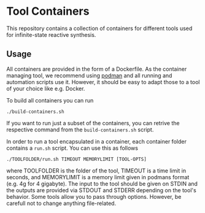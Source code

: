 # Tool Containers

This repository contains a collection of containers for different tools used for infinite-state reactive synthesis. 

## Usage

All containers are provided in the form of a Dockerfile. As the container managing tool, we recommend using [podman](https://podman.io) and all running and automation scripts use it. However, it should be easy to adapt those to a tool of your choice like e.g. Docker. 

To build all containers you can run 
```
./build-containers.sh
```
If you want to run just a subset of the containers, you can retrive the respective command from the ``build-containers.sh`` script. 

In order to run a tool encapsulated in a container, each container folder contains a ``run.sh`` script. You can use this as follows
```
./TOOLFOLDER/run.sh TIMEOUT MEMORYLIMIT [TOOL-OPTS]
```
where TOOLFOLDER is the folder of the tool, TIMEOUT is a time limit in seconds, and MEMORYLIMIT is a memory limit given in podmans format (e.g. 4g for 4 gigabyte). 
The input to the tool should be given on STDIN and the outputs are provided via STDOUT and STDERR depending on the tool's behavior. Some tools allow you to pass through options. However, be carefull not to change anything file-related.
